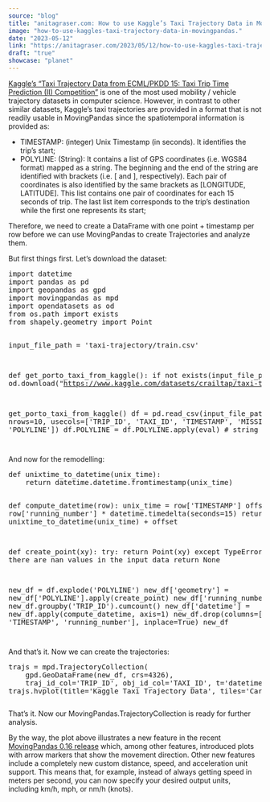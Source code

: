 ```yaml
---
source: "blog"
title: "anitagraser.com: How to use Kaggle’s Taxi Trajectory Data in MovingPandas"
image: "how-to-use-kaggles-taxi-trajectory-data-in-movingpandas."
date: "2023-05-12"
link: "https://anitagraser.com/2023/05/12/how-to-use-kaggles-taxi-trajectory-data-in-movingpandas/"
draft: "true"
showcase: "planet"
---
```


<p><a href="https://www.kaggle.com/datasets/crailtap/taxi-trajectory">Kaggle&#8217;s &#8220;Taxi Trajectory Data from ECML/PKDD 15: Taxi Trip Time Prediction (II) Competition&#8221;</a> is one of the most used mobility / vehicle trajectory datasets in computer science. However, in contrast to other similar datasets, Kaggle&#8217;s taxi trajectories are provided in a format that is not readily usable in MovingPandas since the spatiotemporal information is provided as:</p>



<ul>
<li>TIMESTAMP: (integer) Unix Timestamp (in seconds). It identifies the trip’s start;</li>



<li>POLYLINE: (String): It contains a list of GPS coordinates (i.e. WGS84 format) mapped as a string. The beginning and the end of the string are identified with brackets (i.e. [ and ], respectively). Each pair of coordinates is also identified by the same brackets as [LONGITUDE, LATITUDE]. This list contains one pair of coordinates for each 15 seconds of trip. The last list item corresponds to the trip’s destination while the first one represents its start;</li>
</ul>



<p>Therefore, we need to create a DataFrame with one point + timestamp per row before we can use MovingPandas to create Trajectories and analyze them.</p>



<p>But first things first. Let&#8217;s download the dataset:</p>


<div class="wp-block-syntaxhighlighter-code "><pre class="brush: python; title: ; notranslate">
import datetime
import pandas as pd
import geopandas as gpd
import movingpandas as mpd
import opendatasets as od
from os.path import exists
from shapely.geometry import Point

input_file_path = 'taxi-trajectory/train.csv'

def get_porto_taxi_from_kaggle():
    if not exists(input_file_path):
        od.download("https://www.kaggle.com/datasets/crailtap/taxi-trajectory")

get_porto_taxi_from_kaggle()
df = pd.read_csv(input_file_path, nrows=10, usecols=&#91;'TRIP_ID', 'TAXI_ID', 'TIMESTAMP', 'MISSING_DATA', 'POLYLINE'])
df.POLYLINE = df.POLYLINE.apply(eval)  # string to list
df
</pre></div>


<figure class="wp-block-image size-large"><img data-attachment-id="8437" data-permalink="https://anitagraser.com/2023/05/12/how-to-use-kaggles-taxi-trajectory-data-in-movingpandas/image-23/" data-orig-file="https://underdark.files.wordpress.com/2023/05/image.png" data-orig-size="992,372" data-comments-opened="1" data-image-meta="{&quot;aperture&quot;:&quot;0&quot;,&quot;credit&quot;:&quot;&quot;,&quot;camera&quot;:&quot;&quot;,&quot;caption&quot;:&quot;&quot;,&quot;created_timestamp&quot;:&quot;0&quot;,&quot;copyright&quot;:&quot;&quot;,&quot;focal_length&quot;:&quot;0&quot;,&quot;iso&quot;:&quot;0&quot;,&quot;shutter_speed&quot;:&quot;0&quot;,&quot;title&quot;:&quot;&quot;,&quot;orientation&quot;:&quot;0&quot;}" data-image-title="image" data-image-description="" data-image-caption="" data-medium-file="https://underdark.files.wordpress.com/2023/05/image.png?w=300" data-large-file="https://underdark.files.wordpress.com/2023/05/image.png?w=545" src="https://underdark.files.wordpress.com/2023/05/image.png?w=992" alt="" class="wp-image-8437" srcset="https://underdark.files.wordpress.com/2023/05/image.png 992w, https://underdark.files.wordpress.com/2023/05/image.png?w=150 150w, https://underdark.files.wordpress.com/2023/05/image.png?w=300 300w, https://underdark.files.wordpress.com/2023/05/image.png?w=768 768w" sizes="(max-width: 992px) 100vw, 992px" /></figure>



<p>And now for the remodelling:</p>


<div class="wp-block-syntaxhighlighter-code "><pre class="brush: python; title: ; notranslate">
def unixtime_to_datetime(unix_time):
    return datetime.datetime.fromtimestamp(unix_time)

def compute_datetime(row):
    unix_time = row&#91;'TIMESTAMP']
    offset = row&#91;'running_number'] * datetime.timedelta(seconds=15)
    return unixtime_to_datetime(unix_time) + offset

def create_point(xy):
    try: 
        return Point(xy)
    except TypeError:  # when there are nan values in the input data
        return None
 
new_df = df.explode('POLYLINE')
new_df&#91;'geometry'] = new_df&#91;'POLYLINE'].apply(create_point)
new_df&#91;'running_number'] = new_df.groupby('TRIP_ID').cumcount()
new_df&#91;'datetime'] = new_df.apply(compute_datetime, axis=1)
new_df.drop(columns=&#91;'POLYLINE', 'TIMESTAMP', 'running_number'], inplace=True)
new_df
</pre></div>


<figure class="wp-block-image size-large"><img data-attachment-id="8439" data-permalink="https://anitagraser.com/2023/05/12/how-to-use-kaggles-taxi-trajectory-data-in-movingpandas/image-1-9/" data-orig-file="https://underdark.files.wordpress.com/2023/05/image-1.png" data-orig-size="905,446" data-comments-opened="1" data-image-meta="{&quot;aperture&quot;:&quot;0&quot;,&quot;credit&quot;:&quot;&quot;,&quot;camera&quot;:&quot;&quot;,&quot;caption&quot;:&quot;&quot;,&quot;created_timestamp&quot;:&quot;0&quot;,&quot;copyright&quot;:&quot;&quot;,&quot;focal_length&quot;:&quot;0&quot;,&quot;iso&quot;:&quot;0&quot;,&quot;shutter_speed&quot;:&quot;0&quot;,&quot;title&quot;:&quot;&quot;,&quot;orientation&quot;:&quot;0&quot;}" data-image-title="image-1" data-image-description="" data-image-caption="" data-medium-file="https://underdark.files.wordpress.com/2023/05/image-1.png?w=300" data-large-file="https://underdark.files.wordpress.com/2023/05/image-1.png?w=545" src="https://underdark.files.wordpress.com/2023/05/image-1.png?w=905" alt="" class="wp-image-8439" srcset="https://underdark.files.wordpress.com/2023/05/image-1.png 905w, https://underdark.files.wordpress.com/2023/05/image-1.png?w=150 150w, https://underdark.files.wordpress.com/2023/05/image-1.png?w=300 300w, https://underdark.files.wordpress.com/2023/05/image-1.png?w=768 768w" sizes="(max-width: 905px) 100vw, 905px" /></figure>



<p>And that&#8217;s it. Now we can create the trajectories:</p>


<div class="wp-block-syntaxhighlighter-code "><pre class="brush: python; title: ; notranslate">
trajs = mpd.TrajectoryCollection(
    gpd.GeoDataFrame(new_df, crs=4326), 
    traj_id_col='TRIP_ID', obj_id_col='TAXI_ID', t='datetime')
trajs.hvplot(title='Kaggle Taxi Trajectory Data', tiles='CartoLight')
</pre></div>


<figure class="wp-block-image size-large"><a href="https://underdark.files.wordpress.com/2023/05/image-2.png"><img data-attachment-id="8443" data-permalink="https://anitagraser.com/2023/05/12/how-to-use-kaggles-taxi-trajectory-data-in-movingpandas/image-2-8/" data-orig-file="https://underdark.files.wordpress.com/2023/05/image-2.png" data-orig-size="1121,872" data-comments-opened="1" data-image-meta="{&quot;aperture&quot;:&quot;0&quot;,&quot;credit&quot;:&quot;&quot;,&quot;camera&quot;:&quot;&quot;,&quot;caption&quot;:&quot;&quot;,&quot;created_timestamp&quot;:&quot;0&quot;,&quot;copyright&quot;:&quot;&quot;,&quot;focal_length&quot;:&quot;0&quot;,&quot;iso&quot;:&quot;0&quot;,&quot;shutter_speed&quot;:&quot;0&quot;,&quot;title&quot;:&quot;&quot;,&quot;orientation&quot;:&quot;0&quot;}" data-image-title="image-2" data-image-description="" data-image-caption="" data-medium-file="https://underdark.files.wordpress.com/2023/05/image-2.png?w=300" data-large-file="https://underdark.files.wordpress.com/2023/05/image-2.png?w=545" src="https://underdark.files.wordpress.com/2023/05/image-2.png?w=1024" alt="" class="wp-image-8443" srcset="https://underdark.files.wordpress.com/2023/05/image-2.png?w=1024 1024w, https://underdark.files.wordpress.com/2023/05/image-2.png?w=150 150w, https://underdark.files.wordpress.com/2023/05/image-2.png?w=300 300w, https://underdark.files.wordpress.com/2023/05/image-2.png?w=768 768w, https://underdark.files.wordpress.com/2023/05/image-2.png 1121w" sizes="(max-width: 1024px) 100vw, 1024px" /></a></figure>



<p>That&#8217;s it. Now our MovingPandas.TrajectoryCollection is ready for further analysis. </p>



<p>By the way, the plot above illustrates a new feature in the recent <a href="https://github.com/movingpandas/movingpandas/releases/tag/v0.16">MovingPandas 0.16 release</a> which, among other features, introduced plots with arrow markers that show the movement direction. Other new features include a completely new custom distance, speed, and acceleration unit support. This means that, for example, instead of always getting speed in meters per second, you can now specify your desired output units, including km/h, mph, or nm/h (knots). </p>
